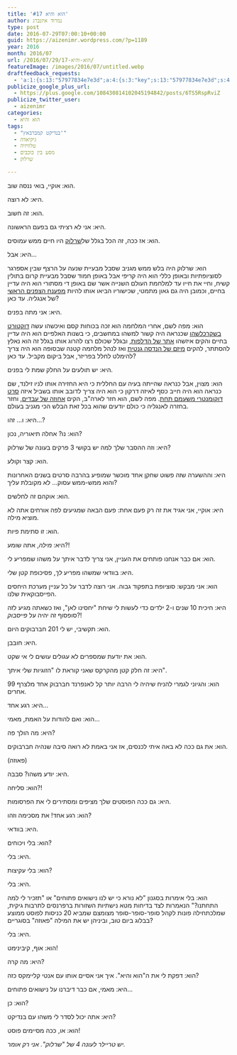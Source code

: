 ```yaml
---
title: 'הוא והיא #17'
author: נמרוד איזנברג
type: post
date: 2016-07-29T07:00:10+00:00
guid: https://aizenimr.wordpress.com/?p=1189
year: 2016
month: 2016/07
url: /2016/07/29/הוא-והיא-17/
featureImage: /images/2016/07/untitled.webp
draftfeedback_requests:
  - 'a:1:{s:13:"57977834e7e3d";a:4:{s:3:"key";s:13:"57977834e7e3d";s:4:"time";s:10:"1469544500";s:7:"user_id";s:8:"91501967";s:7:"revoked";s:1:"1";}}'
publicize_google_plus_url:
  - https://plus.google.com/108430814102045194842/posts/6TS5RspRviZ
publicize_twitter_user:
  - aizenimr
categories:
  - הוא והיא
tags:
  - "בנדיקט קמברבאץ'"
  - גיקיאדה
  - טלוויזיה
  - מסע בין כוכבים
  - שרלוק

---
```

<span lang="he-IL">הוא</span><span lang="en-US">: </span><span lang="he-IL">אוקיי</span><span lang="en-US">, </span><span lang="he-IL">בואי ננסה שוב</span><span lang="en-US">.</span>

<span lang="he-IL">היא</span><span lang="en-US">: </span><span lang="he-IL">לא רוצה</span><span lang="en-US">.</span>

<span lang="he-IL">הוא</span><span lang="en-US">: </span><span lang="he-IL">זה חשוב</span><span lang="en-US">.</span>

<span lang="he-IL">היא</span><span lang="en-US">: </span><span lang="he-IL">אני לא רציתי גם בפעם הראשונה</span><span lang="en-US">.</span>

<span lang="he-IL">הוא</span><span lang="en-US">: </span><span lang="he-IL">אז ככה</span><span lang="en-US">, </span><span lang="he-IL">זה הכל בגלל של<a href="http://www.imdb.com/title/tt1475582/">שרלוק</a> היו חיים ממש עמוסים</span><span lang="en-US">.</span>

<span lang="he-IL">היא</span><span lang="en-US">: </span><span lang="he-IL">אבל</span><span lang="en-US">...</span>

<span lang="he-IL">הוא</span><span lang="en-US">: </span><span lang="he-IL">שרלוק היה בלש ממש מגניב שסבל מבעיית שנעה על הרצף שבין אספרגר לסוציופתיות ובאופן כללי הוא היה קריפי אבל באופן חמוד שסבל מבעיית קרום בתולין קשיח</span><span lang="en-US">, </span><span lang="he-IL">וחיי את חייו עד למלחמת העולם השנייה אשר שם באופן די מסתורי הוא היה עדיין בחיים</span><span lang="en-US">, </span><span lang="he-IL">וכמובן היה גם גאון מתמטי</span><span lang="en-US">, </span><span lang="he-IL">שכישוריו הביאו אותו להיות <a href="http://www.imdb.com/title/tt2084970/">מפענח הצפנים הראשי</a> של אנגליה</span><span lang="en-US">. </span><span lang="he-IL">עד כאן</span><span lang="en-US">?</span>

<span lang="he-IL">היא</span><span lang="en-US">: </span><span lang="he-IL">אני מתה בפנים</span><span lang="en-US">.</span>

<span lang="he-IL">הוא</span><span lang="en-US">: </span><span lang="he-IL">מפה לשם</span><span lang="en-US">, </span><span lang="he-IL">אחרי המלחמה הוא זכה בכוחות קסם ואיכשהו עשה <a href="http://www.imdb.com/title/tt1211837/">דוקטורט בשקרכלשהו</a> שכנראה היה קשור למשהו במחשבים</span><span lang="en-US">, </span><span lang="he-IL">כי בשנות האלפיים הוא היה עדיין בחיים והקים איזשהו <a href="http://www.imdb.com/title/tt1837703/">אתר של הדלפות</a></span><span lang="en-US">, </span><span lang="he-IL">ובגלל שכולם רצו להרוג אותו בגלל זה הוא נאלץ להסתתר</span><span lang="en-US">, </span><span lang="he-IL">להקים <a href="http://memory-alpha.wikia.com/wiki/Khan_Noonien_Singh_(alternate_reality)">מיזם של הנדסה גנטית</a> ואז לנהל מלחמה קטנה שבסופה הוא היה צריך להימלט לחלל בפריזר, אבל ביקום מקביל</span><span lang="en-US">. </span><span lang="he-IL">עד כאן</span><span lang="en-US">?</span>

<span lang="he-IL">היא</span><span lang="en-US">: </span><span lang="he-IL">יש תולעים על החלק שמת לי בפנים</span><span lang="en-US">.</span>

<span lang="he-IL">הוא</span><span lang="en-US">: </span><span lang="he-IL">מצוין</span><span lang="en-US">, </span><span lang="he-IL">אבל כנראה שהייתה בעיה עם החללית כי היא החזירה אותו לניו זילנד</span><span lang="en-US">, </span><span lang="he-IL">שם כנראה הוא היה חייב כסף לאיזה דרקון כי הוא היה צריך לדובב אותו בשביל איזה <a href="http://www.imdb.com/title/tt0903624/">סרט דוקומנטרי משעמם תחת</a></span><span lang="en-US">. </span><span lang="he-IL">מפה לשם</span><span lang="en-US">, </span><span lang="he-IL">הוא חזר לארה</span><span lang="en-US">"</span><span lang="he-IL">ב</span><span lang="en-US">, </span><span lang="he-IL">הקים <a href="http://www.imdb.com/title/tt2024544/">אחוזה של עבדים</a></span><span lang="en-US">, </span><span lang="he-IL">וחזר בחזרה לאנגליה כי כולם יודעים שהוא בכל זאת הבלש הכי מגניב בעולם</span><span lang="en-US">.</span>

<span lang="he-IL">היא</span><span lang="en-US">: </span><span lang="he-IL">ו… זהו…</span><span lang="en-US">?</span>

<span lang="he-IL">הוא</span><span lang="en-US">: </span><span lang="he-IL">נו</span><span lang="en-US">? </span><span lang="he-IL">אחלה תיאוריה</span><span lang="en-US">, </span><span lang="he-IL">נכון</span><span lang="en-US">?</span>

<span lang="he-IL">היא</span><span lang="en-US">: </span><span lang="he-IL">וזה ההסבר שלך למה יש בקושי </span><span lang="en-US">3 </span><span lang="he-IL">פרקים בעונה של שרלוק</span><span lang="en-US">?</span>

<span lang="he-IL">הוא</span><span lang="en-US">: </span><span lang="he-IL">קצר וקולע</span><span lang="en-US">.</span>

<span lang="he-IL">היא</span><span lang="en-US">: </span><span lang="he-IL">וההשערה שזה פשוט שחקן אחד מוכשר שמופיע בהרבה סרטים בשנים האחרונות והוא ממש-ממש עסוק… לא מקובלת עליך</span><span lang="en-US">?</span>

<span lang="he-IL">הוא</span><span lang="en-US">: </span><span lang="he-IL">אוקהם זה לחלשים</span><span lang="en-US">.</span>

<span lang="he-IL">היא</span><span lang="en-US">: </span><span lang="he-IL">אוקיי</span><span lang="en-US">, </span><span lang="he-IL">אני אגיד את זה רק פעם אחת</span><span lang="en-US">: </span><span lang="he-IL">פעם הבאה שמגיעים לפה אורחים אתה לא מוציא מילה</span><span lang="en-US">.</span>

<span lang="he-IL">הוא</span><span lang="en-US">: </span><span lang="he-IL">זו סתימת פיות</span><span lang="en-US">.</span>

<span lang="he-IL">היא</span><span lang="en-US">: </span>_<span lang="he-IL">מילה</span>_<span lang="en-US">, </span><span lang="he-IL">אתה שומע</span><span lang="en-US">?!<br /> </span>

הוא: <span lang="he-IL">אם כבר אנחנו פותחים את העניין</span><span lang="en-US">, </span><span lang="he-IL">אני צריך לדבר איתך על משהו שמפריע לי</span><span lang="en-US">.</span>

<span lang="he-IL">היא</span><span lang="en-US">: </span><span lang="he-IL">בוודאי שמשהו מפריע <em>לך</em>,</span> <span lang="en-US">פסיכופת קטן שלי.<br /> </span>

<span lang="he-IL">הוא</span><span lang="en-US">: אני מבקש: סוציופת בתפקוד גבוה. </span><span lang="he-IL">אני רוצה לדבר על כל עניין מערכת היחסים הפייסבוקאית שלנו</span><span lang="en-US">.</span>

<span lang="he-IL">היא</span><span lang="en-US">: </span><span lang="he-IL">חיכית </span><span lang="en-US">10 </span><span lang="he-IL">שנים ו-2 ילדים כדי לעשות לי שיחת "יחסינו לאן"</span><span lang="en-US">, </span><span lang="he-IL">ואז כשאתה מגיע לזה סופסוף</span> <span lang="he-IL">זה יהיה על <em>פייסבוק</em></span><span lang="en-US">?!</span>

<span lang="he-IL">הוא</span><span lang="en-US">: </span><span lang="he-IL">תקשיבי</span><span lang="en-US">, </span><span lang="he-IL">יש לי </span><span lang="en-US">201 </span><span lang="he-IL">חברבוקים היום</span><span lang="en-US">.</span>

<span lang="he-IL">היא</span><span lang="en-US">: </span><span lang="he-IL">חובבן</span><span lang="en-US">.</span>

<span lang="he-IL">הוא</span><span lang="en-US">: </span><span lang="he-IL">את יודעת שמספרים לא עגולים עושים לי אי שקט</span><span lang="en-US">.</span>

<span lang="he-IL">היא</span><span lang="en-US">: </span><span lang="he-IL">זה חלק קטן מהקרקס שאני קוראת לו </span><span lang="en-US">"ה</span><span lang="he-IL">זוגיות שלי איתך</span><span lang="en-US">".</span>

<span lang="he-IL">הוא</span><span lang="en-US">: </span><span lang="he-IL">והגיוני לגמרי להניח שיהיה לי הרבה יותר קל לאנפרנד חברבוק אחד מלצרף </span><span lang="en-US">99 </span><span lang="he-IL">אחרים</span><span lang="en-US">.</span>

<span lang="he-IL">היא</span><span lang="en-US">: </span><span lang="he-IL">רגע אחד</span><span lang="en-US">...</span>

<span lang="he-IL">הוא</span><span lang="en-US">: </span><span lang="he-IL">ואם להודות על האמת</span><span lang="en-US">, </span><span lang="he-IL">מאמי</span><span lang="en-US">...</span>

<span lang="he-IL">היא</span><span lang="en-US">: </span><span lang="he-IL">מה הולך פה</span><span lang="en-US">?</span>

<span lang="he-IL">הוא</span><span lang="en-US">: </span><span lang="he-IL">את גם ככה לא באה איתי לכנסים</span><span lang="en-US">, </span><span lang="he-IL">אז אני באמת לא רואה סיבה שנהיה חברבוקים.</span>

<span lang="en-US">(</span><span lang="he-IL">פאוזה</span><span lang="en-US">)</span>

<span lang="he-IL">היא</span><span lang="en-US">: </span><span lang="he-IL">יודע משהו</span><span lang="en-US">? </span><span lang="he-IL">סבבה</span><span lang="en-US">.</span>

<span lang="he-IL">הוא</span><span lang="en-US">: </span><span lang="he-IL">סליחה</span><span lang="en-US">?!</span>

<span lang="he-IL">היא</span><span lang="en-US">: </span><span lang="he-IL">גם ככה הפוסטים שלך מציפים ומסתירים לי את הפרסומות</span><span lang="en-US">.</span>

<span lang="he-IL">הוא</span><span lang="en-US">: </span><span lang="he-IL">רגע אחד</span><span lang="en-US">! </span><span lang="he-IL">את מסכימה וזהו</span><span lang="en-US">?</span>

<span lang="he-IL">היא</span><span lang="en-US">: </span><span lang="he-IL">בוודאי</span><span lang="en-US">.</span>

<span lang="he-IL">הוא</span><span lang="en-US">: </span><span lang="he-IL">בלי ויכוחים</span><span lang="en-US">?</span>

<span lang="he-IL">היא</span><span lang="en-US">: </span><span lang="he-IL">בלי</span><span lang="en-US">.</span>

<span lang="he-IL">הוא</span><span lang="en-US">: </span><span lang="he-IL">בלי עקיצות</span><span lang="en-US">?</span>

<span lang="he-IL">היא</span><span lang="en-US">: </span><span lang="he-IL">בלי</span><span lang="en-US">.</span>

<span lang="he-IL">הוא</span><span lang="en-US">: </span><span lang="he-IL">בלי אימרות בסגנון </span><span lang="en-US">"</span><span lang="he-IL">לא נורא כי יש לנו נישואים פתוחים</span><span lang="en-US">" </span><span lang="he-IL">או </span><span lang="en-US">"</span><span lang="he-IL">תזכיר לי למה התחתנו</span><span lang="en-US">?" </span><span lang="he-IL">הנאמרות לצד בדיחות מטא נישתיות השזורות ברפרנסים לתרבות גיקית, שמלכתחילה פונות לקהל סופר</span><span lang="en-US">-</span><span lang="he-IL">סופר</span><span lang="en-US">-</span><span lang="he-IL">סופר מצומצם שמביא </span><span lang="en-US">20 </span><span lang="he-IL">כניסות לפוסט ממוצע בבלוג ביום טוב, וביניהן יש את המילה "פאוזה" בסוגריים</span><span lang="en-US">?</span>

<span lang="he-IL">היא</span><span lang="en-US">: </span><span lang="he-IL">בלי</span><span lang="en-US">.</span>

<span lang="he-IL">הוא</span><span lang="en-US">: </span><span lang="he-IL">אוף</span><span lang="en-US">, </span><span lang="he-IL">קיבינימט</span><span lang="en-US">!</span>

<span lang="he-IL">היא</span><span lang="en-US">: </span><span lang="he-IL">מה קרה</span><span lang="en-US">?</span>

<span lang="he-IL">הוא</span><span lang="en-US">: </span><span lang="he-IL">דפקת לי את ה</span><span lang="en-US">"</span><span lang="he-IL">הוא והיא</span><span lang="en-US">". </span><span lang="he-IL">איך אני אסיים אותו עם אנטי קליימקס כזה?<br /> </span>

<span lang="he-IL">היא</span><span lang="en-US">: </span><span lang="he-IL">מאמי</span><span lang="en-US">, </span><span lang="he-IL">אם כבר דיברנו על נישואים פתוחים</span><span lang="en-US">...</span>

<span lang="he-IL">הוא</span><span lang="en-US">: </span><span lang="he-IL">כן</span><span lang="en-US">?</span>

<span lang="he-IL">היא</span><span lang="en-US">: </span><span lang="he-IL">אתה יכול לסדר לי משהו עם בנדיקט</span><span lang="en-US">?</span>

<span lang="he-IL">הוא</span><span lang="en-US">: </span><span lang="he-IL">או</span><span lang="en-US">, </span><span lang="he-IL">ככה מסיימים פוסט</span><span lang="en-US">!</span>

_יש טריילר לעונה 4 של "שרלוק". אני רק אומר._